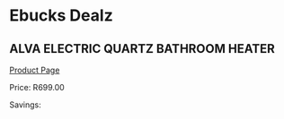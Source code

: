 
# Ebucks Dealz
## ALVA ELECTRIC QUARTZ BATHROOM HEATER
[Product Page](https://www.ebucks.com/web/shop/productSelected.do?prodId=1142150455&catId=1157551316)

Price: R699.00

Savings: 


	